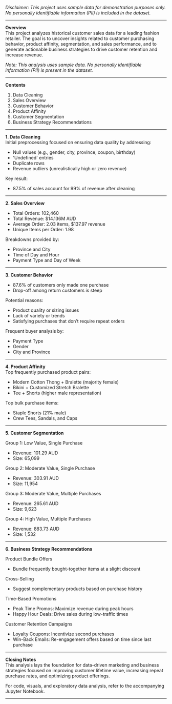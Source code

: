 *Disclaimer: This project uses sample data for demonstration purposes only. No personally identifiable information (PII) is included in the dataset.*

---

**Overview**  
This project analyzes historical customer sales data for a leading fashion retailer. The goal is to uncover insights related to customer purchasing behavior, product affinity, segmentation, and sales performance, and to generate actionable business strategies to drive customer retention and increase revenue.

*Note: This analysis uses sample data. No personally identifiable information (PII) is present in the dataset.*

---

**Contents**  
1. Data Cleaning  
2. Sales Overview  
3. Customer Behavior  
4. Product Affinity  
5. Customer Segmentation  
6. Business Strategy Recommendations  

---

**1. Data Cleaning**  
Initial preprocessing focused on ensuring data quality by addressing:  
- Null values (e.g., gender, city, province, coupon, birthday)  
- 'Undefined' entries  
- Duplicate rows  
- Revenue outliers (unrealistically high or zero revenue)  

Key result:  
- 87.5% of sales account for 99% of revenue after cleaning

---

**2. Sales Overview**  
- Total Orders: 102,460  
- Total Revenue: $14.136M AUD  
- Average Order: 2.03 items, $137.97 revenue  
- Unique Items per Order: 1.98  

Breakdowns provided by:  
- Province and City  
- Time of Day and Hour  
- Payment Type and Day of Week  

---

**3. Customer Behavior**  
- 87.6% of customers only made one purchase  
- Drop-off among return customers is steep  

Potential reasons:  
- Product quality or sizing issues  
- Lack of variety or trends  
- Satisfying purchases that don’t require repeat orders  

Frequent buyer analysis by:  
- Payment Type  
- Gender  
- City and Province  

---

**4. Product Affinity**  
Top frequently purchased product pairs:  
- Modern Cotton Thong + Bralette (majority female)  
- Bikini + Customized Stretch Bralette  
- Tee + Shorts (higher male representation)

Top bulk purchase items:  
- Staple Shorts (21% male)  
- Crew Tees, Sandals, and Caps  

---

**5. Customer Segmentation**

Group 1: Low Value, Single Purchase  
- Revenue: 101.29 AUD  
- Size: 65,099  

Group 2: Moderate Value, Single Purchase  
- Revenue: 303.91 AUD  
- Size: 11,954  

Group 3: Moderate Value, Multiple Purchases  
- Revenue: 265.61 AUD  
- Size: 9,623  

Group 4: High Value, Multiple Purchases  
- Revenue: 883.73 AUD  
- Size: 1,532  

---

**6. Business Strategy Recommendations**  

Product Bundle Offers  
- Bundle frequently bought-together items at a slight discount  

Cross-Selling  
- Suggest complementary products based on purchase history  

Time-Based Promotions  
- Peak Time Promos: Maximize revenue during peak hours  
- Happy Hour Deals: Drive sales during low-traffic times  

Customer Retention Campaigns  
- Loyalty Coupons: Incentivize second purchases  
- Win-Back Emails: Re-engagement offers based on time since last purchase  

---

**Closing Notes**  
This analysis lays the foundation for data-driven marketing and business strategies focused on improving customer lifetime value, increasing repeat purchase rates, and optimizing product offerings.

For code, visuals, and exploratory data analysis, refer to the accompanying Jupyter Notebook.

---
